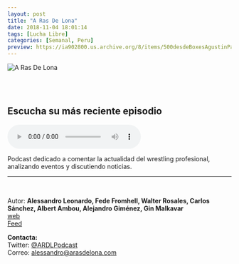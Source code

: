 ```yaml
---
layout: post
title: "A Ras De Lona"
date: 2018-11-04 18:01:14
tags: [Lucha Libre]
categories: [Semanal, Peru]
preview: https://ia902800.us.archive.org/8/items/500desdeBoxesAgustinPalmeiro/300ArdlFinal-AlessandroLeonardo.jpg
---
```


![A Ras De Lona](https://ia902800.us.archive.org/8/items/500desdeBoxesAgustinPalmeiro/500ArdlFinal-AlessandroLeonardo.jpg)

<br/>
<br/>

## Escucha su más reciente episodio

<!--reproductor-feed=http://arasdelona.com/feed/podcast/-->
<!--reproductor-start-->
<audio id="audio" preload="auto" controls="" src="https://mcdn.podbean.com/mf/web/kg48pr/manup031218.mp3"></audio>
<!--reproductor-end-->

Podcast dedicado a comentar la actualidad del wrestling profesional, analizando eventos y discutiendo noticias.

_ _ _

<br>

Autor: **Alessandro Leonardo, Fede Fromhell, Walter Rosales, Carlos Sánchez, Albert Ambou, Alejandro Giménez, Gin Malkavar**  
[web](http://arasdelona.com/)  
[Feed](http://arasdelona.com/feed/podcast/)  


**Contacta:**  
Twitter: [@ARDLPodcast](https://twitter.com/ARDLPodcast)  
Correo: [alessandro@arasdelona.com](mailto:alessandro@arasdelona.com)  

